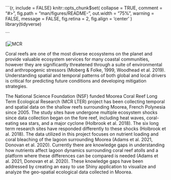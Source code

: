 
\`\`\`{r, include = FALSE} knitr::opts\_chunk$set( collapse = TRUE,
comment = “\#&gt;”, fig.path = “man/figures/README-”, out.width = “75%”,
warning = FALSE, message = FALSE, fig.retina = 2, fig.align = ‘center’ )
library(tidyverse)

\`\`\`

<!-- badges: start -->

\[![MCR](http://mcr.lternet.edu/) <!-- badges: end -->

Coral reefs are one of the most diverse ecosystems on the planet and
provide valuable ecosystem services for many coastal communities,
however they are significantly threatened through a suite of
environmental and anthropogenic stressors (Moberg & Folke, 1999,
Woodhead et al. 2019). Understanding spatial and temporal patterns of
both global and local drivers is critical for predicting future
conditions and developing mitigation strategies.

The National Science Foundation (NSF) funded Moorea Coral Reef Long Term
Ecological Research (MCR LTER) project has been collecting temporal and
spatial data on the shallow reefs surrounding Moorea, French Polynesia
since 2005. The study sites have undergone multiple ecosystem shocks
since data collection began on the fore reef, including heat waves,
coral-eating sea stars, and a major cyclone (Holbrook et al. 2018). The
six long term research sites have responded differently to these shocks
(Holbrook et al. 2018). The data utilized in this project focuses on
nutrient loading and coral bleaching of the lagoon surrounding Moorea
(Adams et al. 2021, Donovan et al. 2020). Currently there are knowledge
gaps in understanding how nutrients affect lagoon dynamics surrounding
coral reef atolls and a platform where these differences can be compared
is needed (Adams et al. 2021, Donovan et al. 2020). These knowledge gaps
have been addressed by creating an easy to use Shiny application to
visualize and analyze the geo-spatial ecological data collected in
Moorea.

